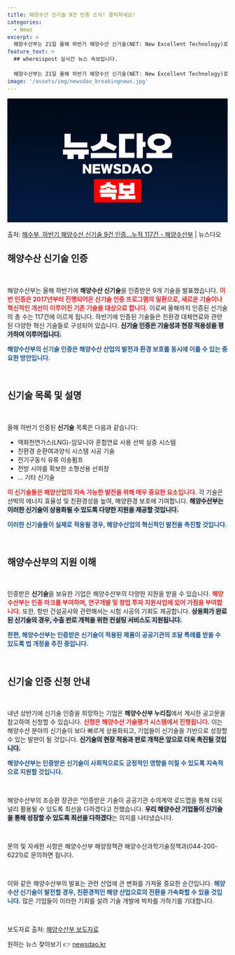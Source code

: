 ```yaml
---
title: 해양수산 신기술 9건 인증 소식! 클릭하세요!
categories:
  - News
excerpt: >
  해양수산부는 21일 올해 하반기 해양수산 신기술(NET: New Excellent Technology)로 9…
feature_text: >
  ## whereispost 실시간 뉴스 속보입니다.

  해양수산부는 21일 올해 하반기 해양수산 신기술(NET: New Excellent Technology)로 9…
image: '/assets/img/newsdao_breakingnews.jpg'
---
```


![뉴스다오 속보](/assets/img/newsdao_breakingnews.jpg)

<p>출처: <a href="https://newsdao.kr/2845" rel="dofollow">해수부, 하반기 해양수산 신기술 9건 인증…누적 117건 - 해양수산부</a> | 뉴스다오</p>

<h2 data-ke-size="size26">해양수산 신기술 인증</h2>

<p data-ke-size="size16">&nbsp;</p>

해양수산부는 올해 하반기에 **해양수산 신기술**을 인증받은 9개 기술을 발표했습니다. <b><span style="color: #ee2323;">이번 인증은 2017년부터 진행되어온 신기술 인증 프로그램의 일환으로, 새로운 기술이나 혁신적인 개선이 이루어진 기존 기술을 대상으로 합니다.</span></b> 이로써 올해까지 인증된 신기술의 총 수는 117건에 이르게 됩니다. 하반기에 인증된 기술들은 친환경 대체연료와 관련된 다양한 혁신 기술들로 구성되어 있습니다. <b><span style="background-color: #21538527;">신기술 인증은 기술성과 현장 적용성을 평가하여 이루어집니다.</span></b>

<b><span style="color: #1a5490;">해양수산부의 신기술 인증은 해양수산 산업의 발전과 환경 보호를 동시에 이룰 수 있는 중요한 방안입니다.</span></b>

<p data-ke-size="size16">&nbsp;</p>

<h2 data-ke-size="size26">신기술 목록 및 설명</h2>

<p data-ke-size="size16">&nbsp;</p>

올해 하반기 인증된 **신기술** 목록은 다음과 같습니다:

<ul>
    <li>액화천연가스(LNG)-암모니아 혼합연료 사용 선박 실증 시스템</li>
    <li>친환경 순환여과양식 시스템 시공 기술</li>
    <li>전기구동식 유류 이송펌프</li>
    <li>전방 시야를 확보한 소형선용 선회창</li>
    <li> ... 기타 신기술</li>
</ul>

<b><span style="color: #ee2323;">이 신기술들은 해양산업의 지속 가능한 발전을 위해 매우 중요한 요소입니다.</span></b> 각 기술은 선박의 에너지 효율성 및 친환경성을 높여, 해양환경 보호에 기여합니다. <b><span style="background-color: #21538527;">해양수산부는 이러한 신기술이 상용화될 수 있도록 다양한 지원을 제공할 것입니다.</span></b>

<b><span style="color: #1a5490;">이러한 신기술들이 실제로 적용될 경우, 해양수산업의 혁신적인 발전을 촉진할 것입니다.</span></b>

<p data-ke-size="size16">&nbsp;</p>

<h2 data-ke-size="size26">해양수산부의 지원 이해</h2>

<p data-ke-size="size16">&nbsp;</p>

인증받은 **신기술**을 보유한 기업은 해양수산부의 다양한 지원을 받을 수 있습니다. <b><span style="color: #ee2323;">해양수산부는 인증 마크를 부여하며, 연구개발 및 창업 투자 지원사업에 있어 가점을 부여합니다.</span></b> 또한, 항만 건설공사와 관련해서는 시험 시공의 기회도 제공합니다. <b><span style="background-color: #21538527;">상용화가 완료된 신기술의 경우, 수출 판로 개척을 위한 컨설팅 서비스도 지원됩니다.</span></b>

<b><span style="color: #1a5490;">한편, 해양수산부는 인증받은 신기술이 적용된 제품이 공공기관의 조달 특례를 받을 수 있도록 법 개정을 추진 중입니다.</span></b>

<p data-ke-size="size16">&nbsp;</p>

<h2 data-ke-size="size26">신기술 인증 신청 안내</h2>

<p data-ke-size="size16">&nbsp;</p>

내년 상반기에 신기술 인증을 희망하는 기업은 **해양수산부 누리집**에서 게시한 공고문을 참고하여 신청할 수 있습니다. <b><span style="color: #ee2323;">신청은 해양수산 기술평가 시스템에서 진행됩니다.</span></b> 이는 해양수산 분야의 신기술이 보다 빠르게 상용화되고, 기업들이 신기술을 기반으로 성장할 수 있는 발판이 될 것입니다. <b><span style="background-color: #21538527;">신기술의 현장 적용과 판로 개척은 앞으로 더욱 촉진될 것입니다.</span></b>

<b><span style="color: #1a5490;">해양수산부는 인증받은 신기술이 사회적으로도 긍정적인 영향을 미칠 수 있도록 지속적으로 지원할 것입니다.</span></b>

<p data-ke-size="size16">&nbsp;</p>

해양수산부의 조승환 장관은 “인증받은 기술이 공공기관 수의계약 로드맵을 통해 더욱 널리 활용될 수 있도록 최선을 다하겠다고 전했습니다. <b><span style="background-color: #21538527;">우리 해양수산 기업들이 신기술을 통해 성장할 수 있도록 최선을 다하겠다</span></b>는 의지를 나타냈습니다. 

<p data-ke-size="size16">&nbsp;</p>

문의 및 자세한 사항은 해양수산부 해양정책관 해양수산과학기술정책과(044-200-6221)로 문의하면 됩니다. 

<p data-ke-size="size16">&nbsp;</p>

이와 같은 해양수산부의 발표는 관련 산업에 큰 변화를 가져올 중요한 순간입니다. <b><span style="color: #1a5490;">해양수산 신기술이 발전할 경우, 친환경적인 해양 산업으로의 전환을 가속화할 수 있을 것입니다.</span></b> 많은 기업들이 이러한 기회를 살려 기술 개발에 박차를 가하기를 기대합니다. 

<p data-ke-size="size16">&nbsp;</p>

보도자료 출처: [해양수산부 보도자료](https://newsdao.kr/2845) 

원하는 뉴스 찾아보기 👉 <a href="https://newsdao.kr" rel="dofollow">newsdao.kr</a>



